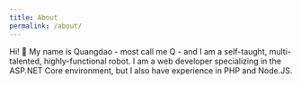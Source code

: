 ```yaml
---
title: About
permalink: /about/
---
```


Hi! 👋 My name is Quangdao - most call me Q - and I am a self-taught, multi-talented, highly-functional robot. I am a web developer specializing in the ASP.NET Core environment, but I also have experience in PHP and Node.JS.